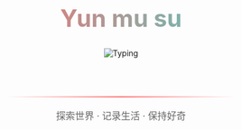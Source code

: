 <div align="center">
  <!-- 动态标题 -->
  <h1 style="font-size: 3em; background: linear-gradient(90deg, #ff6b6b, #4ecdc4); -webkit-background-clip: text; color: transparent;">
    Yun mu su
  </h1>
  
  <!-- 打字动画 -->
  <img src="https://readme-typing-svg.herokuapp.com?font=Inter&size=24&pause=1000&color=4ECDC4&width=400&lines=Hello+World!;Nice+to+meet+you" alt="Typing" />
  
  <br><br>
  
  <!-- 装饰性分隔线 -->
  <div style="height: 2px; width: 80%; background: linear-gradient(90deg, transparent, #ff6b6b, transparent); margin: 20px auto;"></div>
  
  <!-- 简单介绍 -->
  <p style="font-size: 1.2em; color: #666;">
    探索世界 · 记录生活 · 保持好奇
  </p>
  
  <br>
  
  
